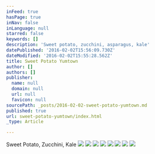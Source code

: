 ```yaml
---
inFeed: true
hasPage: true
inNav: false
inLanguage: null
starred: false
keywords: []
description: 'Sweet potato, zucchini, asparagus, kale'
datePublished: '2016-02-02T15:56:09.730Z'
dateModified: '2016-02-02T15:55:28.562Z'
title: Sweet Potato Yumtown
author: []
authors: []
publisher:
  name: null
  domain: null
  url: null
  favicon: null
sourcePath: _posts/2016-02-02-sweet-potato-yumtown.md
published: true
url: sweet-potato-yumtown/index.html
_type: Article

---
```

Sweet Potato, Zucchini, Kale
![](https://the-grid-user-content.s3-us-west-2.amazonaws.com/117701ab-f907-4b36-b054-c93b9134a3cd.JPG)
![](https://the-grid-user-content.s3-us-west-2.amazonaws.com/be938922-b212-4746-9f15-d20e5843a4a9.JPG)
![](https://the-grid-user-content.s3-us-west-2.amazonaws.com/401e0592-301c-4070-8ad6-8d0aa023b95c.JPG)
![](https://the-grid-user-content.s3-us-west-2.amazonaws.com/5e386a1b-32e3-44a0-80f5-df6f16a774c7.JPG)
![](https://the-grid-user-content.s3-us-west-2.amazonaws.com/ec2a1082-52a1-4327-a2c0-92918a782bc1.JPG)
![](https://the-grid-user-content.s3-us-west-2.amazonaws.com/4c836cec-f26e-4fdf-a411-b56aed024cdc.JPG)
![](https://the-grid-user-content.s3-us-west-2.amazonaws.com/ea2758a3-b15f-4582-b909-a8c0364f8be1.JPG)
![](https://the-grid-user-content.s3-us-west-2.amazonaws.com/815c7851-3cd3-4091-9895-f797aa39a53d.JPG)